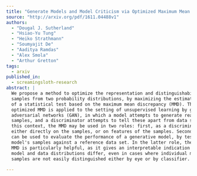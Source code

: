 ```yaml
---
title: "Generate Models and Model Criticism via Optimized Maximum Mean   Discrepancy"
source: "http://arxiv.org/pdf/1611.04488v1"
authors:
  - "Dougal J. Sutherland"
  - "Hsiao-Yu Tung"
  - "Heiko Strathmann"
  - "Soumyajit De"
  - "Aaditya Ramdas"
  - "Alex Smola"
  - "Arthur Gretton"
tags:
  - arxiv
published_in:
  - screamingsloth-research
abstract: |
  We propose a method to optimize the representation and distinguishability of
  samples from two probability distributions, by maximizing the estimated power
  of a statistical test based on the maximum mean discrepancy (MMD). This
  optimized MMD is applied to the setting of unsupervised learning by generative
  adversarial networks (GAN), in which a model attempts to generate realistic
  samples, and a discriminator attempts to tell these apart from data samples. In
  this context, the MMD may be used in two roles: first, as a discriminator,
  either directly on the samples, or on features of the samples. Second, the MMD
  can be used to evaluate the performance of a generative model, by testing the
  model's samples against a reference data set. In the latter role, the optimized
  MMD is particularly helpful, as it gives an interpretable indication of how the
  model and data distributions differ, even in cases where individual model
  samples are not easily distinguished either by eye or by classifier.
  
---
```

